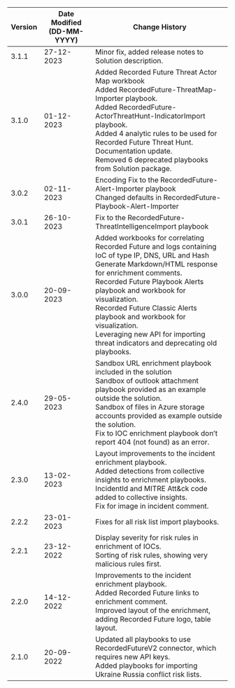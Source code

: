 | **Version** | **Date Modified (DD-MM-YYYY)** | **Change History**                          |
|-------------|--------------------------------|---------------------------------------------|
| 3.1.1       |  27-12-2023                    | Minor fix, added release notes to Solution description. |
| 3.1.0       |  01-12-2023                    | Added Recorded Future Threat Actor Map workbook<br/> Added RecordedFuture-ThreatMap-Importer playbook.<br/> Added RecordedFuture-ActorThreatHunt-IndicatorImport playbook.<br/> Added 4 analytic rules to be used for Recorded Future Threat Hunt. <br/> Documentation update.<br/> Removed 6 deprecated playbooks from Solution package. |
| 3.0.2       | 02-11-2023                     | Encoding Fix to the RecordedFuture-Alert-Importer playbook<br/> Changed defaults in RecordedFuture-Playbook-Alert-Importer |
| 3.0.1       | 26-10-2023                     | Fix to the RecordedFuture-ThreatIntelligenceImport playbook  |
| 3.0.0       | 20-09-2023                     | Added workbooks for correlating Recorded Future and logs containing IoC of type IP, DNS, URL and Hash <br/> Generate Markdown/HTML response for enrichment comments.<br/> Recorded Future Playbook Alerts playbook and  workbook for visualization.<br/> Recorded Future Classic Alerts playbook and workbook for visualization.<br/> Leveraging new API for importing threat indicators and deprecating old playbooks. | 
| 2.4.0       | 29-05-2023                     | Sandbox URL enrichment playbook included in the solution <br/> Sandbox of outlook attachment playbook provided as an example outside the solution. <br/> Sandbox of files in Azure storage accounts provided as example outside the solution. <br/> Fix to IOC enrichment playbook don’t report 404 (not found) as an error. |
| 2.3.0       | 13-02-2023                     | Layout improvements to the incident enrichment playbook. <br/>Added detections from collective insights to enrichment playbooks.<br/>IncidentId and MITRE Att&ck code added to collective insights.<br/>Fix for image in incident comment. |
| 2.2.2       | 23-01-2023                     | Fixes for all risk list import playbooks. |
| 2.2.1       | 23-12-2022                     | Display severity for risk rules in enrichment of IOCs.<br/>Sorting of risk rules, showing very malicious rules first. |
| 2.2.0       | 14-12-2022                     | Improvements to the incident enrichment playbook.<br/>Added Recorded Future links to enrichment comment.<br/> Improved layout of the enrichment, adding Recorded Future logo, table layout. |
| 2.1.0       | 20-09-2022                     | Updated all playbooks to use RecordedFutureV2 connector, which requires new API keys. <br/>Added playbooks for importing Ukraine Russia conflict risk lists. |
